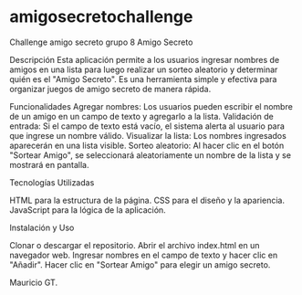 # amigosecretochallenge
Challenge amigo secreto grupo 8
Amigo Secreto

Descripción
Esta aplicación permite a los usuarios ingresar nombres de amigos en una lista para luego realizar un sorteo aleatorio y determinar quién es el "Amigo Secreto". Es una herramienta simple y efectiva para organizar juegos de amigo secreto de manera rápida.

Funcionalidades
Agregar nombres: Los usuarios pueden escribir el nombre de un amigo en un campo de texto y agregarlo a la lista.
Validación de entrada: Si el campo de texto está vacío, el sistema alerta al usuario para que ingrese un nombre válido.
Visualizar la lista: Los nombres ingresados aparecerán en una lista visible.
Sorteo aleatorio: Al hacer clic en el botón "Sortear Amigo", se seleccionará aleatoriamente un nombre de la lista y se mostrará en pantalla.

Tecnologías Utilizadas

HTML para la estructura de la página.
CSS para el diseño y la apariencia.
JavaScript para la lógica de la aplicación.

Instalación y Uso

Clonar o descargar el repositorio.
Abrir el archivo index.html en un navegador web.
Ingresar nombres en el campo de texto y hacer clic en "Añadir".
Hacer clic en "Sortear Amigo" para elegir un amigo secreto.


Mauricio GT.

